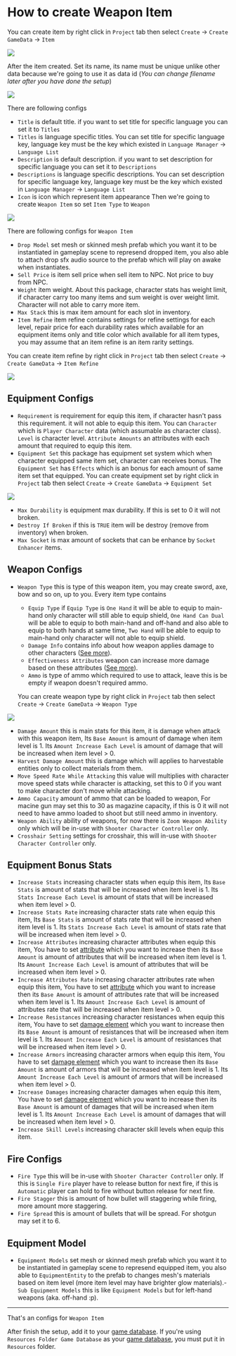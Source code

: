 # How to create Weapon Item

You can create item by right click in `Project` tab then select `Create` → `Create GameData` → `Item`

![](../images/items/001.png)

After the item created. Set its name, its name must be unique unlike other data because we're going to use it as data id (*You can change filename later after you have done the setup*)

![](../images/items/002.png)

There are following configs

- `Title` is default title. if you want to set title for specific language you can set it to `Titles`
- `Titles` is language specific titles. You can set title for specific language key, language key must be the key which existed in `Language Manager` → `Language List`
- `Description` is default description. if you want to set description for specific language you can set it to `Descriptions`
- `Descriptions` is language specific descriptions. You can set description for specific language key, language key must be the key which existed in `Language Manager` → `Language List`
- `Icon` is icon which represent item appearance
Then we're going to create `Weapon Item` so set `Item Type` to `Weapon`

![](../images/items/003-3.png)

There are following configs for `Weapon Item`

- `Drop Model` set mesh or skinned mesh prefab which you want it to be instantiated in gameplay scene to represend dropped item, you also able to attach drop sfx audio source to the prefab which will play on awake when instantiates.
- `Sell Price` is item sell price when sell item to NPC. Not price to buy from NPC.
- `Weight` item weight. About this package, character stats has weight limit, if character carry too many items and sum weight is over weight limit. Character will not able to carry more item.
- `Max Stack` this is max item amount for each slot in inventory.
- `Item Refine` item refine contains settings for refine settings for each level, repair price for each durability rates which available for an equipment items only and title color which available for all item types, you may assume that an item refine is an item rarity settings.

You can create item refine by right click in `Project` tab then select `Create` → `Create GameData` → `Item Refine`

![](../images/items/004.png)
## Equipment Configs

- `Requirement` is requirement for equip this item, if character hasn't pass this requirement. it will not able to equip this item. You can `Character` which is `Player Character` data (which assumable as character class). `Level` is character level. `Attribute Amounts` an attributes with each amount that required to equip this item.
- `Equipment Set` this package has equipment set system which when character equipped same item set, character can receives bonus. The `Equipment Set` has `Effects` which is an bonus for each amount of same item set that equipped. You can create equipment set by right click in `Project` tab then select `Create` → `Create GameData` → `Equipment Set`

![](../images/items/005.png)

- `Max Durability` is equipment max durability. If this is set to 0 it will not broken.
- `Destroy If Broken` if this is `TRUE` item will be destroy (remove from inventory) when broken.
- `Max Socket` is max amount of sockets that can be enhance by `Socket Enhancer` items.
## Weapon Configs

- `Weapon Type` this is type of this weapon item, you may create sword, axe, bow and so on, up to you. Every item type contains 
    * `Equip Type` if `Equip Type` is `One Hand` it will be able to equip to main-hand only character will still able to equip shield, `One Hand Can Dual` will be able to equip to both main-hand and off-hand and also able to equip to both hands at same time, `Two Hand` will be able to equip to main-hand only character will not able to equip shield. 
    * `Damage Info` contains info about how weapon applies damage to other characters ([See more](pages/018-damage-info ':target=__blank')). 
    * `Effectiveness Attributes` weapon can increase more damage based on these attributes ([See more](pages/104-character-stats-and-relates-data?id=attribute ':target=__blank')). 
    * `Ammo` is type of ammo which required to use to attack, leave this is be empty if weapon doesn't required ammo. 
    
    You can create weapon type by right click in `Project` tab then select `Create` → `Create GameData` → `Weapon Type`

![](../images/items/007.png)

- `Damage Amount` this is main stats for this item, it is damage when attack with this weapon item, Its `Base Amount` is amount of damage when item level is 1. Its `Amount Increase Each Level` is amount of damage that will be increased when item level > 0.
- `Harvest Damage Amount` this is damage which will applies to harvestable entities only to collect materials from them.
- `Move Speed Rate While Attacking` this value will multiplies with character move speed stats while character is attacking, set this to 0 if you want to make character don't move while attacking.
- `Ammo Capacity` amount of ammo that can be loaded to weapon, For macine gun may set this to 30 as magazine capacity, if this is 0 it will not need to have ammo loaded to shoot but still need ammo in inventory.
- `Weapon Ability` ability of weapons, for now there is `Zoom Weapon Ability` only which will be in-use with `Shooter Character Controller` only.
- `Crosshair Setting` settings for crosshair, this will in-use with `Shooter Character Controller` only.

## Equipment Bonus Stats

- `Increase Stats` increasing character stats when equip this item, Its `Base Stats` is amount of stats that will be increased when item level is 1. Its `Stats Increase Each Level` is amount of stats that will be increased when item level > 0.
- `Increase Stats Rate` increasing character stats rate when equip this item, Its `Base Stats` is amount of stats rate that will be increased when item level is 1. Its `Stats Increase Each Level` is amount of stats rate that will be increased when item level > 0.
- `Increase Attributes` increasing character attributes when equip this item, You have to set [attribute](pages/104-character-stats-and-relates-data?id=attribute ':target=__blank') which you want to increase then its `Base Amount` is amount of attributes that will be increased when item level is 1. Its `Amount Increase Each Level` is amount of attributes that will be increased when item level > 0.
- `Increase Attributes Rate` increasing character attributes rate when equip this item, You have to set [attribute](pages/104-character-stats-and-relates-data?id=attribute ':target=__blank') which you want to increase then its `Base Amount` is amount of attributes rate that will be increased when item level is 1. Its `Amount Increase Each Level` is amount of attributes rate that will be increased when item level > 0.
- `Increase Resistances` increasing character resistances when equip this item, You have to set [damage element](pages/104-character-stats-and-relates-data?id=damage-element ':target=__blank') which you want to increase then its `Base Amount` is amount of resistances that will be increased when item level is 1. Its `Amount Increase Each Level` is amount of resistances that will be increased when item level > 0.
- `Increase Armors` increasing character armors when equip this item, You have to set [damage element](pages/104-character-stats-and-relates-data?id=damage-element ':target=__blank') which you want to increase then its `Base Amount` is amount of armors that will be increased when item level is 1. Its `Amount Increase Each Level` is amount of armors that will be increased when item level > 0.
- `Increase Damages` increasing character damages when equip this item, You have to set [damage element](pages/104-character-stats-and-relates-data?id=damage-element ':target=__blank') which you want to increase then its `Base Amount` is amount of damages that will be increased when item level is 1. Its `Amount Increase Each Level` is amount of damages that will be increased when item level > 0.
- `Increase Skill Levels` increasing character skill levels when equip this item.
## Fire Configs

- `Fire Type` this will be in-use with `Shooter Character Controller` only. If this is `Single Fire` player have to release button for next fire, if this is `Automatic` player can hold to fire without button release for next fire.
- `Fire Stagger` this is amount of how bullet will staggering while firing, more amount more staggering.
- `Fire Spread` this is amount of bullets that will be spread. For shotgun may set it to 6.

## Equipment Model

- `Equipment Models` set mesh or skinned mesh prefab which you want it to be instantiated in gameplay scene to represend equipped item, you also able to `EquipmentEntity` to the prefab to changes mesh's materials based on item level (more item level may have brighter glow materials).- `Sub Equipment Models` this is like `Equipment Models` but for left-hand weapons (aka. off-hand :p).

* * *

That's an configs for `Weapon Item`

After finish the setup, add it to your [game database](103-game-database.md). If you're using `Resources Folder Game Database` as your [game database](103-game-database.md), you must put it in `Resources` folder.